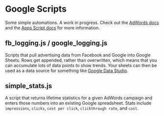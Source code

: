 # Google Scripts
Some simple automations. A work in progress. Check out the [AdWords docs](https://developers.google.com/adwords/scripts/docs/your-first-script) and the [Apps Script docs](https://developers.google.com/apps-script/) for more information. 

## fb_logging.js / google_logging.js
Scripts that pull advertising data from Facebook and Google into Google Sheets. Rows get appended, rather than overwritten, which means that you can accumulate lots of data points to show trends. Your sheets can then be used as a data source for something like [Google Data Studio](https://datastudio.google.com/). 

## simple_stats.js
A script that returns lifetime statistics for a given AdWords campaign and enters those numbers into an existing Google spreadsheet. Stats include `impressions`, `clicks`, `cost per click`, `clickthrough rate`, and `cost`.  
